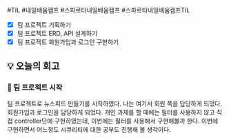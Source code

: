 #TIL #내일배움캠프 #스파르타내일배움캠프 #스파르타내일배움캠프TIL 

- [x] 팀 프로젝트 기획하기
- [x] 팀 프로젝트 ERD, API 설계하기
- [x] 팀 프로젝트 회원가입과 로그인 구현하기

## 💡 오늘의 회고
### 👀 팀 프로젝트 시작
팀 프로젝트로 뉴스피드 만들기를 시작하였다. 나는 여기서 회원 쪽을 담당하게 되었다. 회원가입과 로그인을 담당하게 되었다. 개인 과제를 할 때에는 필터를 사용하지 않고 직접 controller단에 구현하였는데, 이번에는 필터를 사용해서 구현해볼까 한다. 이번에 구현하면서 어느정도 시큐리티에 대한 공부도 진행해 볼 생각이다.


